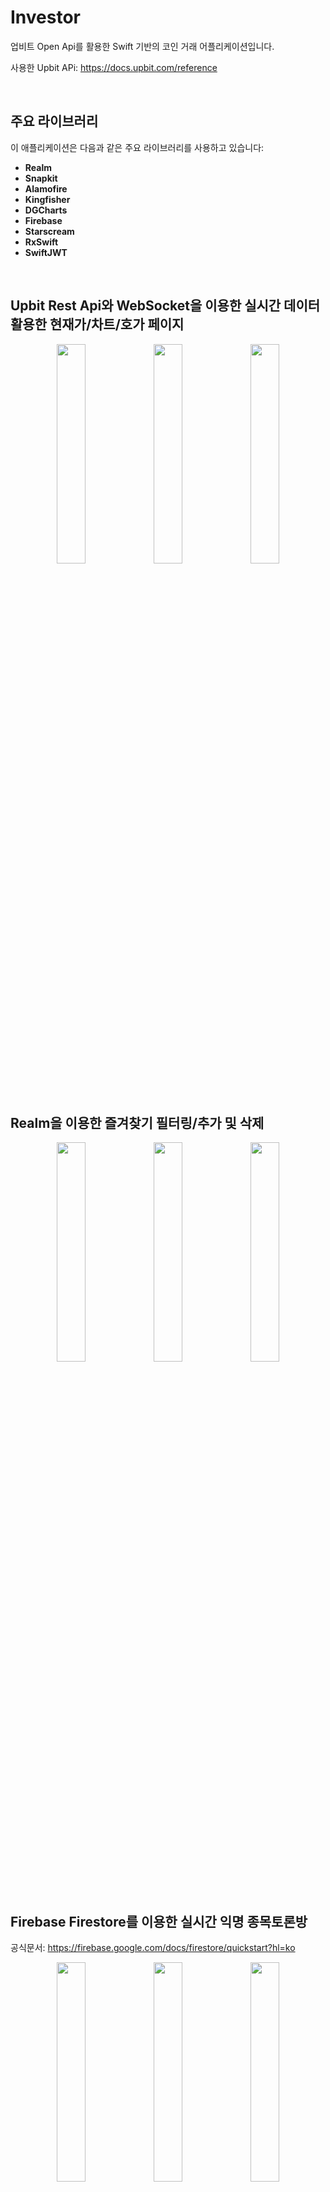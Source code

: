 # Investor

업비트 Open Api를 활용한 Swift 기반의 코인 거래 어플리케이션입니다.

사용한 Upbit APi: https://docs.upbit.com/reference
 
<br/>
 
## 주요 라이브러리
이 애플리케이션은 다음과 같은 주요 라이브러리를 사용하고 있습니다:

- **Realm**
- **Snapkit**
- **Alamofire**
- **Kingfisher**
- **DGCharts**
- **Firebase**
- **Starscream**
- **RxSwift**
- **SwiftJWT**

<br/>


## Upbit Rest Api와 WebSocket을 이용한 실시간 데이터 활용한 현재가/차트/호가 페이지
<p align="center">
  <img src="https://github.com/traeumen927/Investor/assets/18188727/f968bbe7-80cd-48f0-a150-825daa9dfa79" width="30%">
  <img src="https://github.com/traeumen927/Investor/assets/18188727/2d993b13-f3f5-43b8-b391-67ec3f6c95b5" width="30%">
  <img src="https://github.com/traeumen927/Investor/assets/18188727/d52219de-1124-4763-a6c3-704fa8574847" width="30%">
</p>

<br/>

## Realm을 이용한 즐겨찾기 필터링/추가 및 삭제
<p align="center">
  <img src="https://github.com/traeumen927/Investor/assets/18188727/90e39e6d-dbeb-4d66-a2fb-a12b929f07ff" width="30%">
  <img src="https://github.com/traeumen927/Investor/assets/18188727/df5f21b3-3fb0-4af9-80f2-bfc47160fecc" width="30%">
  <img src="https://github.com/traeumen927/Investor/assets/18188727/87b8cc79-7708-494f-8731-a35d2b6532ca" width="30%">
</p>

<br/>

## Firebase Firestore를 이용한 실시간 익명 종목토론방
공식문서: https://firebase.google.com/docs/firestore/quickstart?hl=ko

<p align="center">
  <img src="https://github.com/traeumen927/Investor/assets/18188727/3f10b95a-6361-45f1-bb82-131db6b3e500" width="30%">
  <img src="https://github.com/traeumen927/Investor/assets/18188727/02955417-99d2-4949-a7fd-56ec6ae9414e" width="30%">
  <img src="https://github.com/traeumen927/Investor/assets/18188727/c6b6ce88-508b-4d5b-8efa-b38319bc6857" width="30%">
</p>





``` swift
// MARK: 웹소켓 통신에서 사용하는 구독 타입
enum SubscriptionType: String {
    ///현재가
    case ticker
    
    ///호가
    case orderbook
    
    ///내 체결
    case myTrade
    
    ///체결
    case trade
}
```

``` swift
import Foundation
import Starscream
import RxSwift

class UpbitSocketService {
    
    private var socket: WebSocket?
    
    private let uuid = UUID()
    
    private let urlString = "wss://api.upbit.com/websocket/v1"
    
    
    // MARK: WebSocket didReceive Event Subject
    let socketEventSubejct: PublishSubject<WebSocketEventWrapper> = PublishSubject<WebSocketEventWrapper>()
    
    
    init() {
        guard let url = URL(string: urlString) else {
            fatalError("Invalid URL")
        }
        var request = URLRequest(url: url)
        request.timeoutInterval = 5
        socket = WebSocket(request: request)
        socket?.delegate = self
    }
    
    func subscribeTo(type: SubscriptionType, symbol: [String]) {
        guard let socket = self.socket else {
            print("WebSocket is not initialized")
            return
        }
        let subscription: [[String: Any]] = [
            ["ticket": uuid.uuidString],
            ["type": type.rawValue, "codes": symbol]
        ]
        let jsonData = try! JSONSerialization.data(withJSONObject: subscription)
        socket.write(data: jsonData)
    }
    
    
    // MARK: 웹소켓 연결
    func connect() {
        guard let socket = self.socket else {
            print("WebSocket is not initialized")
            return
        }
        socket.connect()
    }
    
    // MARK: 웹소켓 연결해제
    func disconnect() {
        guard let socket = self.socket else {
            print("WebSocket is not initialized")
            return
        }
        socket.disconnect()
    }
}


// MARK: - Place for WebSocketDelegate
extension UpbitSocketService: WebSocketDelegate {
    func didReceive(event: WebSocketEvent, client: WebSocketClient) {
        // MARK: Socket Event 방출
        self.socketEventSubejct.onNext(WebSocketEventWrapper(event: event))
    }
}

// MARK: WebSocketEvent가 value 타입이 아니기 때문에 value 타입으로 만들기 위해 Wrapping함
class WebSocketEventWrapper {
    let event: WebSocketEvent
    
    init(event: WebSocketEvent) {
        self.event = event
    }
}
```

``` swift
// MARK: Upbit에서 제공하는 코인관련 API Service
struct UpbitApiService {
    
    // MARK: Upbit Api Base Url
    static let baseURL = "https://api.upbit.com/v1"
    
    // MARK: plist파일에서 AccessKey추출(인증 가능한 요청시 필요)
    static let accessKey: String = {
        guard let path = Bundle.main.path(forResource: "ApiKey", ofType: "plist"),
              let config = NSDictionary(contentsOfFile: path),
              let apiKey = config["UPBIT_ACCESS_KEY"] as? String else {
            fatalError("ApiKey.plist 파일에서 UPBIT_ACCESS_KEY를 찾을 수 없습니다.")
        }
        return apiKey
    }()
    
    // MARK: plist파일에서 AccessKey추출(인증 가능한 요청시 필요)
    static let secretKey: String = {
        guard let path = Bundle.main.path(forResource: "ApiKey", ofType: "plist"),
              let config = NSDictionary(contentsOfFile: path),
              let apiKey = config["UPBIT_SECRET_KEY"] as? String else {
            fatalError("ApiKey.plist 파일에서 UPBIT_SECRET_KEY를 찾을 수 없습니다.")
        }
        return apiKey
    }()
    
    
    // MARK: 요청처리
    static func request<T: Decodable>(endpoint: EndPoint, completion: @escaping (Result<T, UpbitApiError>) -> Void) {
        let url = baseURL + endpoint.path
        
        
        AF.request(url, method: .get, parameters: endpoint.parameters, headers: endpoint.headers)
            .validate(statusCode: 200..<300)
            .responseDecodable(of: T.self) { response in
                
                switch response.result {
                    
                case .success(let value):
                    completion(.success(value))
                case .failure(let error):
                    completion(.failure(UpbitApiError(afError: error)))
                }
            }
    }
}

// MARK: 정의된 엔드포인트
extension UpbitApiService {
    enum EndPoint {
        
        // MARK: 거래 가능한 모든 마켓 코드 조회
        case allMarkets
        
        // MARK: 요청 당시 종목의 스냅샷 조회
        case ticker(markets: [String])
        
        // MARK: 일, 주, 월 단위 캔들 조회
        case candles(market:String, candle: CandleType, count: Int)
        
        // MARK: 분단위 캔들 조회
        case candlesMinutes(market:String, candle: CandleType, unit: UnitType, count: Int)
        
        
        
        var path: String {
            switch self {
            case .allMarkets :
                return "/market/all?isDetails=true"
                
            case .ticker:
                return "/ticker"
                
            case .candles(_, let candle, _):
                
                return "/candles/\(candle.rawValue)"
                
            case .candlesMinutes(_, let candle, let unit, _):
                return "/candles/\(candle.rawValue)/\(unit.rawValue)"
            }
        }
        
        var parameters: Parameters? {
            switch self {
            case .allMarkets:
                return nil
                
            case .ticker(let markets):
                return ["markets": markets.joined(separator: ",")]
                
            case .candles(let market, _, let count),
                    .candlesMinutes(let market, _, _, let count):
                return ["market": market, "count": count]
            }
        }
        
        var headers: HTTPHeaders? {
            return nil
        }
    }
}  

// MARK: Upbit API 에러 타입
enum UpbitApiError: Error {
    case networkError(message: String)
    case decodingError(message: String)
    case serverError(message: String)
    
    var message: String {
        switch self {
        case .networkError(let message), .decodingError(let message), .serverError(let message):
            return message
        }
    }
    
    init(afError: AFError) {
        switch afError {
        case .sessionTaskFailed(let error):
            if let urlError = error as? URLError, urlError.code == .notConnectedToInternet {
                self = .networkError(message: error.localizedDescription)
            } else {
                self = .serverError(message: afError.localizedDescription)
            }
        case .responseSerializationFailed(let reason):
            if case .decodingFailed = reason {
                self = .decodingError(message: afError.localizedDescription)
            } else {
                self = .serverError(message: afError.localizedDescription)
            }
        default:
            self = .serverError(message: afError.localizedDescription)
        }
    }
}

```
